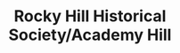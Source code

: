 ---
layout: repo
title: "Rocky Hill Historical Society/Academy Hill"
id: 6590
permalink: repos/6590/
---